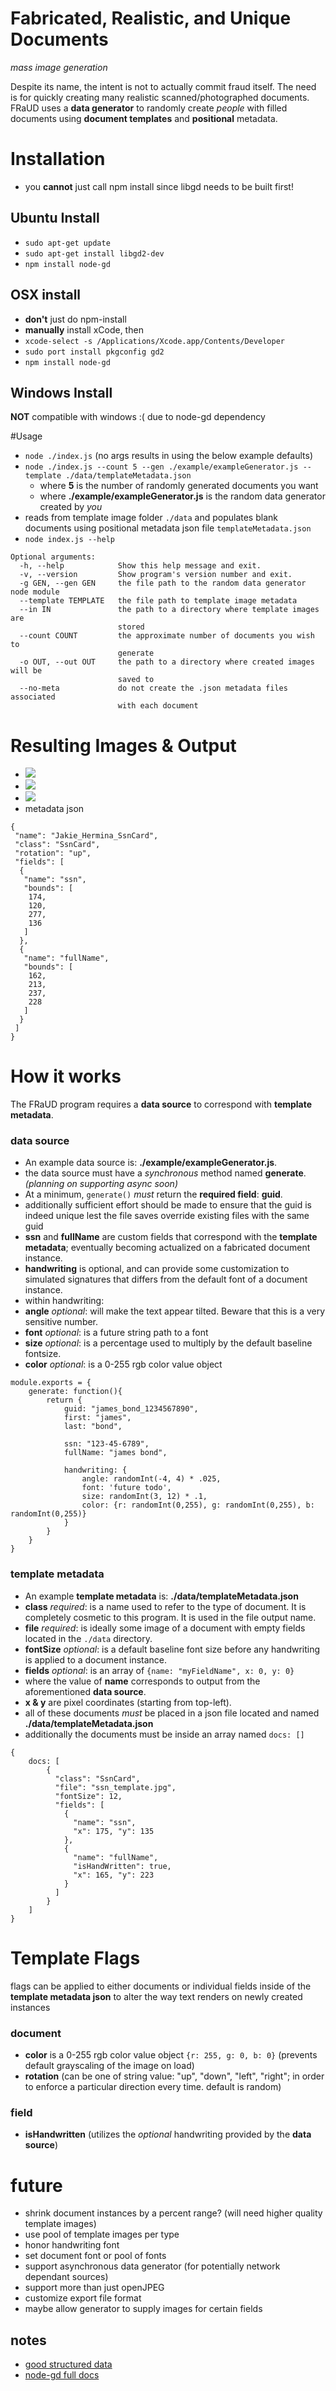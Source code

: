 # Fabricated, Realistic, and Unique Documents
_mass image generation_

Despite its name, the intent is not to actually commit fraud itself. The need is for quickly creating many realistic scanned/photographed documents.
FRaUD uses a **data generator** to randomly create _people_ with filled documents using **document templates** and **positional** metadata.


# Installation
- you **cannot** just call npm install since libgd needs to be built first!

## Ubuntu Install
- `sudo apt-get update`
- `sudo apt-get install libgd2-dev`
- `npm install node-gd`

## OSX install
- **don't** just do npm-install
- **manually** install xCode, then
- ```xcode-select -s /Applications/Xcode.app/Contents/Developer```
- ```sudo port install pkgconfig gd2```
- ```npm install node-gd```

## Windows Install
**NOT** compatible with windows :( due to node-gd dependency

#Usage
- ```node ./index.js``` (no args results in using the below example defaults)
- ```node ./index.js --count 5 --gen ./example/exampleGenerator.js --template ./data/templateMetadata.json```
    - where **5** is the number of randomly generated documents you want
    - where **./example/exampleGenerator.js** is the random data generator created by _you_
- reads from template image folder ```./data``` and populates blank documents using positional metadata json file `templateMetadata.json`
- ```node index.js --help```

```
Optional arguments:
  -h, --help            Show this help message and exit.
  -v, --version         Show program's version number and exit.
  -g GEN, --gen GEN     the file path to the random data generator node module
  --template TEMPLATE   the file path to template image metadata
  --in IN               the path to a directory where template images are 
                        stored
  --count COUNT         the approximate number of documents you wish to 
                        generate
  -o OUT, --out OUT     the path to a directory where created images will be 
                        saved to
  --no-meta             do not create the .json metadata files associated 
                        with each document
```

# Resulting Images & Output
- ![](http://shondiaz.com/host/Jakie_Hermina_AutoContract.jpg)
- ![](http://shondiaz.com/host/Jakie_Hermina_DriversLicense.jpg)
- ![](http://shondiaz.com/host/Jakie_Hermina_SsnCard.jpg)
- metadata json

```
{
 "name": "Jakie_Hermina_SsnCard",
 "class": "SsnCard",
 "rotation": "up",
 "fields": [
  {
   "name": "ssn",
   "bounds": [
    174,
    120,
    277,
    136
   ]
  },
  {
   "name": "fullName",
   "bounds": [
    162,
    213,
    237,
    228
   ]
  }
 ]
}
```

# How it works
The FRaUD program requires a **data source** to correspond with **template metadata**.

### data source
- An example data source is: **./example/exampleGenerator.js**.
- the data source must have a _synchronous_ method named **generate**. _(planning on supporting async soon)_
- At a minimum, ```generate()``` _must_ return the **required field**: **guid**.
 - additionally sufficient effort should be made to ensure that the guid is indeed unique lest the file saves override existing files with the same guid
- **ssn** and **fullName** are custom fields that correspond with the **template metadata**; eventually becoming actualized on a fabricated document instance. 
- **handwriting** is optional, and can provide some customization to simulated signatures that differs from the default font of a document instance.
 - within handwriting:
 - **angle** _optional_: will make the text appear tilted. Beware that this is a very sensitive number.
 - **font** _optional_: is a future string path to a font
 - **size** _optional_: is a percentage used to multiply by the default baseline fontsize.
 - **color** _optional_: is a 0-255 rgb color value object
 
```
module.exports = {
    generate: function(){
        return {
            guid: "james_bond_1234567890",
            first: "james",
            last: "bond",
            
            ssn: "123-45-6789",
            fullName: "james bond",
            
            handwriting: {
                angle: randomInt(-4, 4) * .025,
                font: 'future todo',
                size: randomInt(3, 12) * .1,
                color: {r: randomInt(0,255), g: randomInt(0,255), b: randomInt(0,255)}
            }
        }
    }
}
```

### template metadata
- An example **template metadata** is: **./data/templateMetadata.json**  
 - **class** _required_: is a name used to refer to the type of document. It is completely cosmetic to this program. It is used in the file output name.
 - **file** _required_: is ideally some image of a document with empty fields located in the ```./data``` directory.
 - **fontSize** _optional_: is a default baseline font size before any handwriting is applied to a document instance.
 - **fields** _optional_: is an array of ```{name: "myFieldName", x: 0, y: 0}``` 
  - where the value of **name** corresponds to output from the aforementioned **data source**. 
  - **x & y** are pixel coordinates (starting from top-left).
 - all of these documents _must_ be placed in a json file located and named **./data/templateMetadata.json**
  - additionally the documents must be inside an array named ```docs: []```
  
```
{
    docs: [
        {
          "class": "SsnCard",
          "file": "ssn_template.jpg",
          "fontSize": 12,
          "fields": [
            {
              "name": "ssn",
              "x": 175, "y": 135
            },
            {
              "name": "fullName",
              "isHandWritten": true,
              "x": 165, "y": 223
            }
          ]
        }
    ]
}
```

# Template Flags
flags can be applied to either documents or individual fields inside of the **template metadata json** to alter the way text renders on newly created instances

### document
- **color** is a 0-255 rgb color value object ```{r: 255, g: 0, b: 0}``` (prevents default grayscaling of the image on load)
- **rotation** (can be one of string value: "up", "down", "left", "right"; in order to enforce a particular direction every time. default is random)

### field
- **isHandwritten** (utilizes the _optional_ handwriting provided by the **data source**)


# future
- shrink document instances by a percent range? (will need higher quality template images)
- use pool of template images per type
- honor handwriting font
- set document font or pool of fonts
- support asynchronous data generator (for potentially network dependant sources)
- support more than just openJPEG
- customize export file format
- maybe allow generator to supply images for certain fields

## notes
- [good structured data](http://www.gutenberg.org/files/3201/files/)
- [node-gd full docs](https://github.com/y-a-v-a/node-gd/blob/master/docs/index.md)